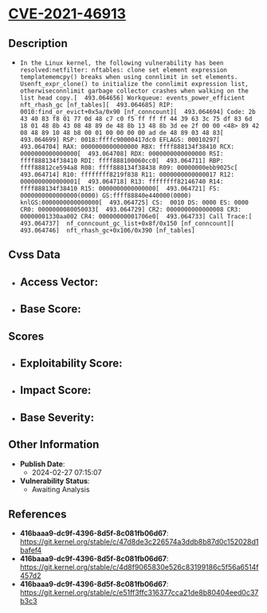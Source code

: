 
# [CVE-2021-46913](https://cve.mitre.org/cgi-bin/cvename.cgi?name=CVE-2021-46913)

## Description

- `In the Linux kernel, the following vulnerability has been resolved:netfilter: nftables: clone set element expression templatememcpy() breaks when using connlimit in set elements. Usenft_expr_clone() to initialize the connlimit expression list, otherwiseconnlimit garbage collector crashes when walking on the list head copy.[  493.064656] Workqueue: events_power_efficient nft_rhash_gc [nf_tables][  493.064685] RIP: 0010:find_or_evict+0x5a/0x90 [nf_conncount][  493.064694] Code: 2b 43 40 83 f8 01 77 0d 48 c7 c0 f5 ff ff ff 44 39 63 3c 75 df 83 6d 18 01 48 8b 43 08 48 89 de 48 8b 13 48 8b 3d ee 2f 00 00 <48> 89 42 08 48 89 10 48 b8 00 01 00 00 00 00 ad de 48 89 03 48 83[  493.064699] RSP: 0018:ffffc90000417dc0 EFLAGS: 00010297[  493.064704] RAX: 0000000000000000 RBX: ffff888134f38410 RCX: 0000000000000000[  493.064708] RDX: 0000000000000000 RSI: ffff888134f38410 RDI: ffff888100060cc0[  493.064711] RBP: ffff88812ce594a8 R08: ffff888134f38438 R09: 00000000ebb9025c[  493.064714] R10: ffffffff8219f838 R11: 0000000000000017 R12: 0000000000000001[  493.064718] R13: ffffffff82146740 R14: ffff888134f38410 R15: 0000000000000000[  493.064721] FS:  0000000000000000(0000) GS:ffff88840e440000(0000) knlGS:0000000000000000[  493.064725] CS:  0010 DS: 0000 ES: 0000 CR0: 0000000080050033[  493.064729] CR2: 0000000000000008 CR3: 00000001330aa002 CR4: 00000000001706e0[  493.064733] Call Trace:[  493.064737]  nf_conncount_gc_list+0x8f/0x150 [nf_conncount][  493.064746]  nft_rhash_gc+0x106/0x390 [nf_tables]`

## Cvss Data

- **Access Vector**:
  - 
- **Base Score**:
  - 

## Scores

- **Exploitability Score**:
  - 
- **Impact Score**:
  - 
- **Base Severity**:
  - 

## Other Information

- **Publish Date**:
  - 2024-02-27 07:15:07
- **Vulnerability Status**:
  - Awaiting Analysis

## References

- **416baaa9-dc9f-4396-8d5f-8c081fb06d67**: https://git.kernel.org/stable/c/47d8de3c226574a3ddb8b87d0c152028d1bafef4
- **416baaa9-dc9f-4396-8d5f-8c081fb06d67**: https://git.kernel.org/stable/c/4d8f9065830e526c83199186c5f56a6514f457d2
- **416baaa9-dc9f-4396-8d5f-8c081fb06d67**: https://git.kernel.org/stable/c/e51ff3ffc316377cca21de8b80404eed0c37b3c3

